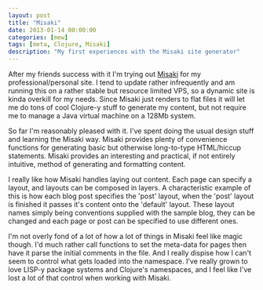 ```yaml
---
layout: post
title: "Misaki"
date: 2013-01-14 00:00:00
categories: [mew]
tags: [meta, Clojure, Misaki]
description: "My first experiences with the Misaki site generator"
---
```

After my friends success with it I'm trying out [Misaki](https://github.com/liquidz/misaki) for my professional/personal site. I tend to update rather infrequently and am running this on a rather stable but resource limited VPS, so a dynamic site is kinda overkill for my needs. Since Misaki just renders to flat files it will let me do tons of cool Clojure-y stuff to generate my content, but not require me to manage a Java virtual machine on a 128Mb system.

So far I'm reasonably pleased with it. I've spent doing the usual design stuff and learning the Misaki way. Misaki provides plenty of convenience functions for generating basic but otherwise long-to-type HTML/hiccup statements. Misaki provides an interesting and practical, if not entirely intuitive, method of generating and formatting content.

I really like how Misaki handles laying out content. Each page can specify a layout, and layouts can be composed in layers. A characteristic example of this is how each blog post specifies the 'post' layout, when the 'post' layout is finished it passes it's content onto the 'default' layout. These layout names simply being conventions supplied with the sample blog, they can be changed and each page or post can be specified to use different ones.

I'm not overly fond of a lot of how a lot of things in Misaki feel like magic though. I'd much rather call functions to set the meta-data for pages then have it parse the initial comments in the file. And I really dispise how I can't seem to control what gets loaded into the namespace. I've really grown to love LISP-y package systems and Clojure's namespaces, and I feel like I've lost a lot of that control when working with Misaki.
